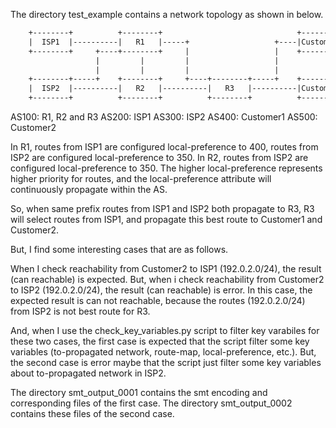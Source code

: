 The directory test\_example contains a network topology as shown in below.

```txt
    +--------+          +--------+                              +---------+
    |  ISP1  |----------|   R1   |-----+                   +----|Customer1|
    +--------+     +----+--------+     |                   |    +---------+
                   |         |         |                   |
                   |         |         |                   |
    +--------+-----+    +--------+     +----+--------+-----+    +---------+
    |  ISP2  |----------|   R2   |----------|   R3   |----------|Customer2|
    +--------+          +--------+          +--------+          +---------+
```

AS100: R1, R2 and R3
AS200: ISP1
AS300: ISP2
AS400: Customer1
AS500: Customer2

In R1, routes from ISP1 are configured local-preference to 400, routes from ISP2 are configured local-preference to 350.
In R2, routes from ISP2 are configured local-preference to 350.
The higher local-preference represents higher priority for routes, and the local-preference attribute will continuously propagate within the AS.

So, when same prefix routes from ISP1 and ISP2 both propagate to R3, R3 will select routes from ISP1, and propagate this best route to Customer1 and Customer2.

But, I find some interesting cases that are as follows.

When I check reachability from Customer2 to ISP1 (192.0.2.0/24), the result (can reachable) is expected.
But, when i check reachability from Customer2 to ISP2 (192.0.2.0/24), the result (can reachable) is error. In this case, the expected result is can not reachable, because the routes (192.0.2.0/24) from ISP2 is not best route for R3.

And, when I use the check\_key\_variables.py script to filter key varabiles for these two cases, the first case is expected that the script filter some key variables (to-propagated network, route-map, local-preference, etc.). But, the second case is error maybe that the script just filter some key variables about to-propagated network in ISP2.

The directory smt\_output\_0001 contains the smt encoding and corresponding files of the first case.
The directory smt\_output\_0002 contains these files of the second case.
